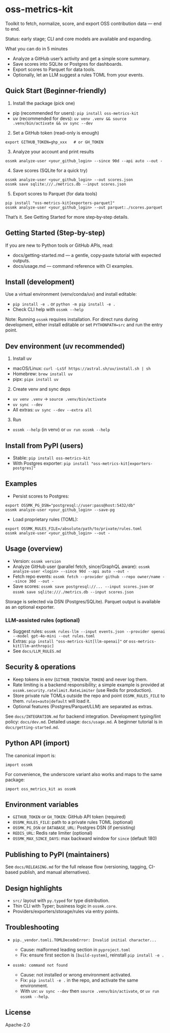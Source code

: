 # oss-metrics-kit

Toolkit to fetch, normalize, score, and export OSS contribution data — end to end.

Status: early stage; CLI and core models are available and expanding.

What you can do in 5 minutes
- Analyze a GitHub user’s activity and get a simple score summary.
- Save scores into SQLite or Postgres for dashboards.
- Export scores to Parquet for data tools.
- Optionally, let an LLM suggest a rules TOML from your events.

## Quick Start (Beginner-friendly)

1) Install the package (pick one)

- pip (recommended for users): `pip install oss-metrics-kit`
- uv (recommended for devs): `uv venv .venv && source .venv/bin/activate && uv sync --dev`

2) Set a GitHub token (read-only is enough)

```
export GITHUB_TOKEN=ghp_xxx   # or GH_TOKEN
```

3) Analyze your account and print results

```
ossmk analyze-user <your_github_login> --since 90d --api auto --out -
```

4) Save scores (SQLite for a quick try)

```
ossmk analyze-user <your_github_login> --out scores.json
ossmk save sqlite:///./metrics.db --input scores.json
```

5) Export scores to Parquet (for data tools)

```
pip install "oss-metrics-kit[exporters-parquet]"
ossmk analyze-user <your_github_login> --out parquet:./scores.parquet
```

That’s it. See Getting Started for more step‑by‑step details.

## Getting Started (Step-by-step)

If you are new to Python tools or GitHub APIs, read:
- docs/getting-started.md — a gentle, copy‑paste tutorial with expected outputs.
- docs/usage.md — command reference with CI examples.

## Install (development)

Use a virtual environment (venv/conda/uv) and install editable:

- `pip install -e .` or `python -m pip install -e .`
- Check CLI help with `ossmk --help`

Note: Running `ossmk` requires installation. For direct runs during development, either install editable or set `PYTHONPATH=src` and run the entry point.

## Dev environment (uv recommended)

1) Install uv
- macOS/Linux: `curl -LsSf https://astral.sh/uv/install.sh | sh`
- Homebrew: `brew install uv`
- pipx: `pipx install uv`

2) Create venv and sync deps
- `uv venv .venv` → `source .venv/bin/activate`
- `uv sync --dev`
- All extras: `uv sync --dev --extra all`

3) Run
- `ossmk --help` (in venv) or `uv run ossmk --help`

## Install from PyPI (users)

- Stable: `pip install oss-metrics-kit`
- With Postgres exporter: `pip install "oss-metrics-kit[exporters-postgres]"`

## Examples

- Persist scores to Postgres:

```
export OSSMK_PG_DSN="postgresql://user:pass@host:5432/db"
ossmk analyze-user <your_github_login> --save-pg
```

- Load proprietary rules (TOML):

```
export OSSMK_RULES_FILE=/absolute/path/to/private/rules.toml
ossmk analyze-user <your_github_login> --out -
```

## Usage (overview)

- Version: `ossmk version`
- Analyze GitHub user (parallel fetch, since/GraphQL aware): `ossmk analyze-user <login> --since 90d --api auto --out -`
- Fetch repo events: `ossmk fetch --provider github --repo owner/name --since 30d --out -`
- Save scores: `ossmk save postgresql://... --input scores.json` or `ossmk save sqlite:///./metrics.db --input scores.json`

Storage is selected via DSN (Postgres/SQLite). Parquet output is available as an optional exporter.

### LLM-assisted rules (optional)

- Suggest rules: `ossmk rules-llm --input events.json --provider openai --model gpt-4o-mini --out rules.toml`
- Extras: `pip install "oss-metrics-kit[llm-openai]"` or `oss-metrics-kit[llm-anthropic]`
- See `docs/LLM_RULES.md`

## Security & operations

- Keep tokens in env (`GITHUB_TOKEN`/`GH_TOKEN`) and never log them.
- Rate limiting is a backend responsibility; a simple example is provided at `ossmk.security.ratelimit.RateLimiter` (use Redis for production).
- Store private rule TOMLs outside the repo and point `OSSMK_RULES_FILE` to them. `rules=auto|default` will load it.
- Optional features (Postgres/Parquet/LLM) are separated as extras.

See `docs/INTEGRATION.md` for backend integration. Development typing/lint policy: `docs/dev.md`. Detailed usage: `docs/usage.md`. A beginner tutorial is in `docs/getting-started.md`.

## Python API (import)

The canonical import is:

```
import ossmk
```

For convenience, the underscore variant also works and maps to the same package:

```
import oss_metrics_kit as ossmk
```

## Environment variables

- `GITHUB_TOKEN` or `GH_TOKEN`: GitHub API token (required)
- `OSSMK_RULES_FILE`: path to a private rules TOML (optional)
- `OSSMK_PG_DSN` or `DATABASE_URL`: Postgres DSN (if persisting)
- `REDIS_URL`: Redis rate limiter (optional)
- `OSSMK_MAX_SINCE_DAYS`: max backward window for `since` (default 180)

## Publishing to PyPI (maintainers)

See `docs/RELEASING.md` for the full release flow (versioning, tagging, CI-based publish, and manual alternatives).

## Design highlights

- `src/` layout with `py.typed` for type distribution.
- Thin CLI with Typer; business logic in `ossmk.core`.
- Providers/exporters/storage/rules via entry points.

## Troubleshooting

- `pip._vendor.tomli.TOMLDecodeError: Invalid initial character...`
  - Cause: malformed leading section in `pyproject.toml`
  - Fix: ensure first section is `[build-system]`, reinstall `pip install -e .`

- `ossmk: command not found`
  - Cause: not installed or wrong environment activated.
  - Fix: `pip install -e .` in the repo, and activate the same environment.
  - With uv: `uv sync --dev` then `source .venv/bin/activate`, or `uv run ossmk --help`.

## License

Apache-2.0
